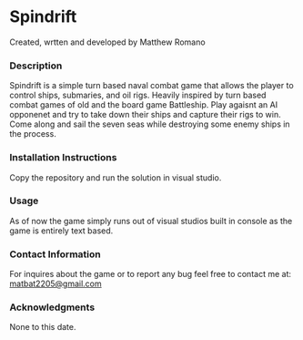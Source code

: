 # Spindrift

Created, wrtten and developed by Matthew Romano

### Description
Spindrift is a simple turn based naval combat game that allows the player to control ships, submaries, and oil rigs.
Heavily inspired by turn based combat games of old and the board game Battleship. 
Play agaisnt an AI opponenet and try to take down their ships and capture their rigs to win. 
Come along and sail the seven seas while destroying some enemy ships in the process.

### Installation Instructions

Copy the repository and run the solution in visual studio.

### Usage

As of now the game simply runs out of visual studios built in console as the game is entirely text based.

### Contact Information
For inquires about the game or to report any bug feel free to contact me at: matbat2205@gmail.com

### Acknowledgments

None to this date.
